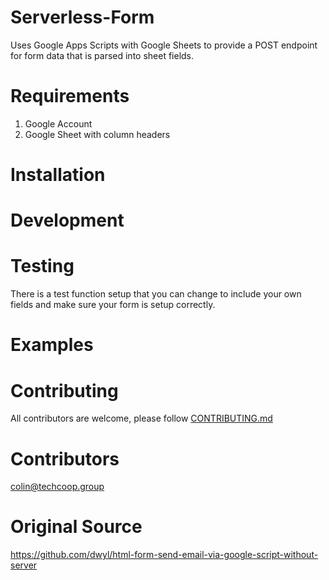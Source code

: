 # Serverless-Form
Uses Google Apps Scripts with Google Sheets to provide a POST endpoint for form 
data that is parsed into sheet fields.

# Requirements

  1) Google Account
  2) Google Sheet with column headers

# Installation

# Development

# Testing
There is a test function setup that you can change to include your own fields 
and make sure your form is setup correctly.

# Examples

# Contributing
All contributors are welcome, please follow [CONTRIBUTING.md](guidelines)

# Contributors
[colin@techcoop.group](https://github.com/orgs/techcoop/people/colingagnon) 

# Original Source
https://github.com/dwyl/html-form-send-email-via-google-script-without-server